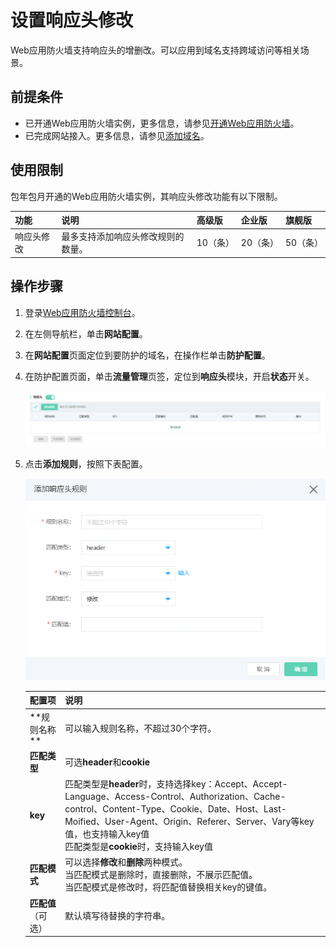 # 设置响应头修改

Web应用防火墙支持响应头的增删改。可以应用到域名支持跨域访问等相关场景。

## 前提条件

- 已开通Web应用防火墙实例，更多信息，请参见[开通Web应用防火墙](https://docs.jdcloud.com/cn/web-application-firewall/purchase-process)。
- 已完成网站接入。更多信息，请参见[添加域名](https://docs.jdcloud.com/cn/web-application-firewall/step-1)。

## 使用限制

包年包月开通的Web应用防火墙实例，其响应头修改功能有以下限制。

| 功能       | 说明                               | 高级版   | 企业版   | 旗舰版   |
| :--------- | :--------------------------------- | :------- | :------- | :------- |
| 响应头修改 | 最多支持添加响应头修改规则的数量。 | 10（条） | 20（条） | 50（条） |

## 操作步骤

1. 登录[Web应用防火墙控制台](https://cloudwaf-console.jdcloud.com/overview/business)。

2. 在左侧导航栏，单击**网站配置**。

3. 在**网站配置**页面定位到要防护的域名，在操作栏单击**防护配置**。

4. 在防护配置页面，单击**流量管理**页签，定位到**响应头**模块，开启**状态**开关。

   ![image](../../../../../image/WAF/protect-configure/44.Respond-Header.png)

5. 点击**添加规则**，按照下表配置。

   ![image](../../../../../image/WAF/protect-configure/45.Respond-Header-Add-Rule.png)

   | 配置项             | 说明                                                         |
   | ------------------ | ------------------------------------------------------------ |
   | **规则名称 **      | 可以输入规则名称，不超过30个字符。                           |
   | **匹配类型**       | 可选**header**和**cookie**                                   |
   | **key**            | 匹配类型是**header**时，支持选择key：Accept、Accept-Language、Access-Control、Authorization、Cache-control、Content-Type、Cookie、Date、Host、Last-Moified、User-Agent、Origin、Referer、Server、Vary等key值，也支持输入key值<br />匹配类型是**cookie**时，支持输入key值 |
   | **匹配模式**       | 可以选择**修改**和**删除**两种模式。<br />当匹配模式是删除时，直接删除，不展示匹配值。<br />当匹配模式是修改时，将匹配值替换相关key的键值。 |
   | **匹配值**（可选） | 默认填写待替换的字符串。                                     |

